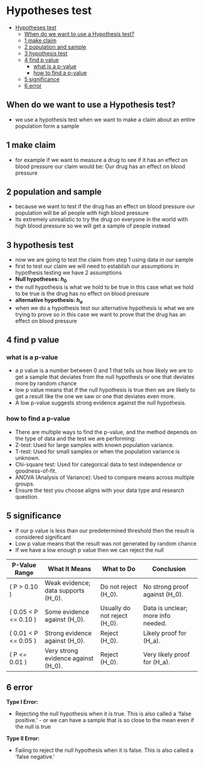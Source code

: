 # Hypotheses test  

- [Hypotheses test](#hypotheses-test)
  - [When do we want to use a Hypothesis test?](#when-do-we-want-to-use-a-hypothesis-test)
  - [1 make claim](#1-make-claim)
  - [2 population and sample](#2-population-and-sample)
  - [3 hypothesis test](#3-hypothesis-test)
  - [4 find p value](#4-find-p-value)
    - [what is a p-value](#what-is-a-p-value)
    - [how to find a p-value](#how-to-find-a-p-value)
  - [5 significance](#5-significance)
  - [6 error](#6-error)


## When do we want to use a Hypothesis test?
 - we use a hypothesis test when we want to make a claim about an entire population form a sample 

## 1 make claim
 - for example if we want to measure a drug to see if it has an effect on blood pressure our claim would be: Our drug has an effect on blood pressure

## 2 population and sample
 - because we want to test if the drug has an effect on blood pressure our population will be all people with high blood pressure 
 - Its extremely unrealistic to try the drug on everyone in the world with high blood pressure so we will get a sample of people instead   

## 3 hypothesis test
 - now we are going to test the claim from step 1 using data in our sample 
 - first to test our claim we will need to establish our assumptions in hypothesis testing we have 2 assumptions 
 - **Null hypotheses: $h_0$**
 - the null hypothesis is what we hold to be true in this case what we hold to be true is the drug has no effect on blood pressure  
 - **alternative hypothesis: $h_a$**  
 - when we do a hypothesis test our alternative hypothesis is what we are trying to prove so in this case we want to prove that the drug has an effect on blood pressure 

## 4 find p value
 ### what is a p-value
 - a p value is a number between 0 and 1 that tells us how likely we are to get a sample that deviates from the null hypothesis or one that deviates more by random chance 
 - low p value means that if the null hypothesis is true then we are likely to get a result like the one we saw or one that deviates even more.
 - A low p-value suggests strong evidence against the null hypothesis. 
 ### how to find a p-value
 - There are multiple ways to find the p-value, and the method depends on the type of data and the test we are performing:
 - Z-test: Used for large samples with known population variance.
 - T-test: Used for small samples or when the population variance is unknown.
 - Chi-square test: Used for categorical data to test independence or goodness-of-fit.
 - ANOVA (Analysis of Variance): Used to compare means across multiple groups.
 - Ensure the test you choose aligns with your data type and research question.


## 5 significance
 - If our p value is less than our predetermined threshold then the result is considered significant 
 - Low p value means that the result was not generated by random chance 
 - If we have a low enough p value then we can reject the null
  
| **P-Value Range**      | **What It Means**                              | **What to Do**                     | **Conclusion**                        |
|-------------------------|-----------------------------------------------|-------------------------------------|---------------------------------------|
| \( P > 0.10 \)          | Weak evidence; data supports \(H_0\).         | Do not reject \(H_0\).             | No strong proof against \(H_0\).      |
| \( 0.05 < P <= 0.10 \)| Some evidence against \(H_0\).                | Usually do not reject \(H_0\).     | Data is unclear; more info needed.    |
| \( 0.01 < P <= 0.05 \)| Strong evidence against \(H_0\).              | Reject \(H_0\).                    | Likely proof for \(H_a\).             |
| \( P <= 0.01 \)       | Very strong evidence against \(H_0\).         | Reject \(H_0\).                    | Very likely proof for \(H_a\).        |


## 6 error 
 **Type I Error:**
 -  Rejecting the null hypothesis when it is true. This is also called a 'false positive.' - or we can have a sample that is so close to the mean even if the null is true
 
 **Type II Error:**
 - Failing to reject the null hypothesis when it is false. This is also called a 'false negative.'
